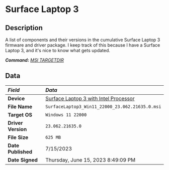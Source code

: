 # Surface Laptop 3

## Description

A list of components and their versions in the cumulative Surface Laptop 3 firmware and driver package.
I keep track of this because I have a Surface Laptop 3, and it's nice to know what gets updated.

***Command:*** *[MSI TARGETDIR](../msi.md#unpacking-msi-into-directory-targetdir)*

## Data

| *Field*            | *Data*                                                                                             |
|:-------------------|:---------------------------------------------------------------------------------------------------|
| **Device**         | [Surface Laptop 3 with Intel Processor](https://www.microsoft.com/download/details.aspx?id=100429) |
| **File Name**      | `SurfaceLaptop3_Win11_22000_23.062.21635.0.msi`                                                    |
| **Target OS**      | `Windows 11 22000`                                                                                 |
| **Driver Version** | `23.062.21635.0`                                                                                   |
| **File Size**      | `625 MB`                                                                                           |
| **Date Published** | 7/15/2023                                                                                          |
| **Date Signed**    | Thursday, June 15, 2023 8:49:09 PM                                                                 |